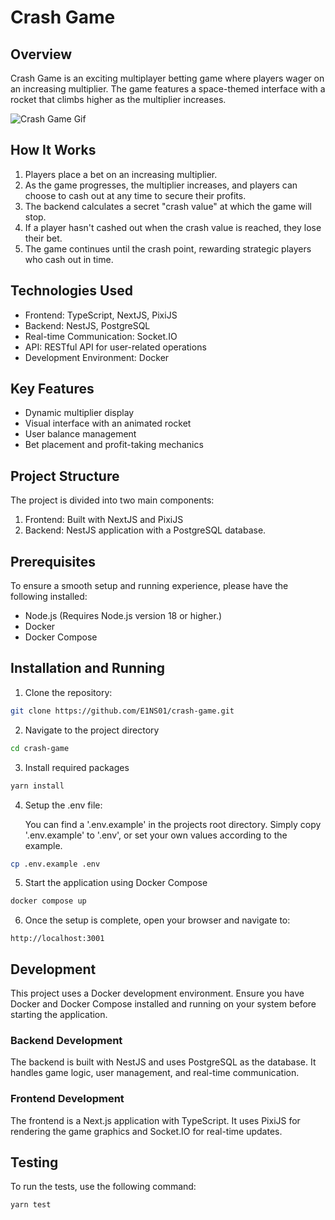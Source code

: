 # Crash Game

## Overview

Crash Game is an exciting multiplayer betting game where players wager on an increasing multiplier. The game features a space-themed interface with a rocket that climbs higher as the multiplier increases.

![Crash Game Gif](assets/GameGif.gif)

## How It Works

1. Players place a bet on an increasing multiplier.
2. As the game progresses, the multiplier increases, and players can choose to cash out at any time to secure their profits.
3. The backend calculates a secret "crash value" at which the game will stop.
4. If a player hasn't cashed out when the crash value is reached, they lose their bet.
5. The game continues until the crash point, rewarding strategic players who cash out in time.

## Technologies Used

- Frontend: TypeScript, NextJS, PixiJS
- Backend: NestJS, PostgreSQL
- Real-time Communication: Socket.IO
- API: RESTful API for user-related operations
- Development Environment: Docker

## Key Features

- Dynamic multiplier display
- Visual interface with an animated rocket
- User balance management
- Bet placement and profit-taking mechanics

## Project Structure

The project is divided into two main components:

1. Frontend: Built with NextJS and PixiJS
2. Backend: NestJS application with a PostgreSQL database.

## Prerequisites

To ensure a smooth setup and running experience, please have the following installed:

- Node.js (Requires Node.js version 18 or higher.)
- Docker
- Docker Compose

## Installation and Running

1. Clone the repository:

```bash
git clone https://github.com/E1NS01/crash-game.git
```

2. Navigate to the project directory

```bash
cd crash-game
```

3. Install required packages

```bash
yarn install
```

4. Setup the .env file:

   You can find a '.env.example' in the projects root directory. Simply copy '.env.example' to '.env', or set your own values according to the example.

```bash
cp .env.example .env
```

5. Start the application using Docker Compose

```bash
docker compose up
```

6. Once the setup is complete, open your browser and navigate to:

```
http://localhost:3001
```

## Development

This project uses a Docker development environment. Ensure you have Docker and Docker Compose installed and running on your system before starting the application.

### Backend Development

The backend is built with NestJS and uses PostgreSQL as the database. It handles game logic, user management, and real-time communication.

### Frontend Development

The frontend is a Next.js application with TypeScript. It uses PixiJS for rendering the game graphics and Socket.IO for real-time updates.

## Testing

To run the tests, use the following command:

```bash
yarn test
```
